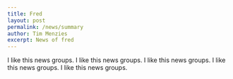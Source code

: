 ```yaml
---
title: Fred
layout: post
permalink: /news/summary
author: Tim Menzies
excerpt: News of fred
---
```


I like this news groups.
I like this news groups.
I like this news groups.
I like this news groups.
I like this news groups.

